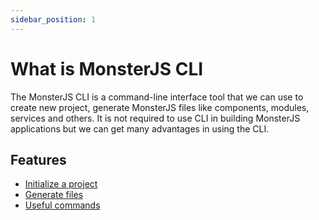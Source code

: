 ```yaml
---
sidebar_position: 1
---
```


# What is MonsterJS CLI

The MonsterJS CLI is a command-line interface tool that we can use to create new project, generate MonsterJS files like components, modules, services and others.
It is not required to use CLI in building MonsterJS applications but we can get many advantages in using the CLI.

## Features

* [Initialize a project](./cli-create-application)
* [Generate files](./cli-generate-commands)
* [Useful commands](./cli-useful-commands)
